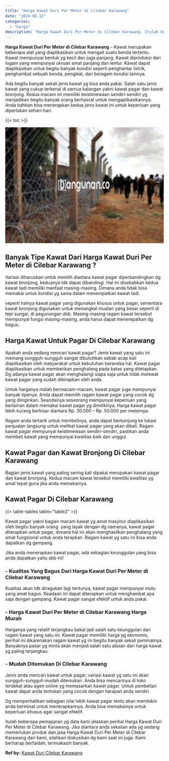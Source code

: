 ```yaml
---
title: "Harga Kawat Duri Per Meter di Cilebar Karawang"
date: "2024-08-13"
categories: 
  - "harga"
description: "Harga Kawat Duri Per Meter di Cilebar Karawang. Itulah beberapa pemaparan yg data kami jelaskan perihal Harga Kawat Duri Per Meter di Cilebar Karawang. Jika..."
---
```


**Harga Kawat Duri Per Meter di Cilebar Karawang** – Kawat merupakan beberapa alat yang diaplikasikan untuk mengait suatu benda tertentu. Kawat mempunyai bentuk yg kecil dan juga panjang. Kawat diproduksi dari logam yang mempunyai ukruan amat panjang dan lentur. Kawat dapat diaplikasikan untuk begitu banyak kondisi seperti penghantar listrik, penghambat sebuah benda, pengikat, dan beragam kondisi lainnya.

Ada begitu banyak sekali jenis kawat yg bisa anda pakai. Salah satu jenis kawat yang cukup terkenal di semua kalangan yakni kawat pagar dan kawat bronjong. Kedua macam ini memiliki keistimewaan sendiri-sendiri yg menjadikan begitu banyak orang berhasrat untuk mengaplikasikannya. Anda bahkan bisa menerapkan kedua jenis kawat ini untuk keperluan yang diperlukan sehari-hari.

{{< toc >}}

![Harga Kawat Duri Per Meter di Cilebar Karawang](/images/jual-kawat-murah25.png)

## Banyak Tipe Kawat Dari Harga Kawat Duri Per Meter di Cilebar Karawang ?

Variasi diharuskan untuk memlih diantara kawat pagar diperbandingkan dg kawat bronjong, keduanya tdk dapat dibandingi. Hal ini disebabkan kedua kawat tadi memiliki manfaat masing-masing. Dimana anda tidak bisa memakai untuk kondisi yg sama dalam menempatkan kawat tadi.

seperti halnya kawat pagar yang digunakan khusus untuk pagar, sementara kawat bronjong digunakan untuk menangkal muatan yang besar seperti di tepi sungai, di pegunungan dsb. Masing-masing ragam kawat tersebut mempunyai fungsi masing-masing, anda harus dapat menempatkan dg bagus.

## Harga Kawat Untuk Pagar Di Cilebar Karawang

Apakah anda sedang mencari kawat pagar? Jenis kawat yang satu ini memang sungguh-sungguh sangat dibutuhkan sebab acap kali diaplikasikan oleh masyarakat untuk kebutuhan beraneka hal. Kawat pagar diaplikasikan untuk memberikan penghalang pada batas yang ditetapkan. Dg adanya kawat pagar akan menghalangi siapa saja untuk tidak melewat kawat pagar yang sudah diterapkan oleh anda.

Untuk harganya malah bermacam-macam, kawat pagar juga mempunyai banyak tipenya. Anda dapat memilih ragam kawat pagar yang cocok dg yang diinginkan. Seandainya seseorang mempunyai keperluan yang berlainan dalam memakai kawat pagar yg dimilikinya. Harga kawat pagar lebih kurang berkisar diantara Rp. 30.000 – Rp. 50.000 per meternya.

Ragam anda tertarik untuk membelinya, anda dapat berkunjung ke lokasi penjualan langsung untuk melihat kawat pagar yang akan dibeli. Ragam kawat pagar mempunyai keistimewaan sendiri-sendiri, pastikan anda membeli kawat yang mempunyai kwalitas baik dan unggul.

## Kawat Pagar dan Kawat Bronjong Di Cilebar Karawang

Bagian jenis kawat yang paling sering kali dipakai merupakan kawat pagar dan kawat bronjong. Kedua macam kawat tersebut memiliki kwalitas yg amat tepat guna jika anda memakainya.

## Kawat Pagar Di Cilebar Karawang

{{< table-tables table="table2" >}}

Kawat pagar yakni bagian macam kawat yg amat masyhur diaplikasikan oleh begitu banyak orang. yang layak dengan dg namanya, kawat pagar diterapkan untuk pagar, dimana hal ini akan menghasilkan penghalang yang amat fungsional untuk anda terapkan. Ragam kawat yg satu ini bisa anda dapatkan dg gampang.

Jika anda menerapkan kawat pagar, ada sebagian keunggulan yang bisa anda dapatkan yaitu sbb ini!

### \- Kualitas Yang Bagus Dari Harga Kawat Duri Per Meter di Cilebar Karawang

Kualitas akan tdk diragukan lagi tentunya, kawat pagar mempunyai mutu yang amat bagus. Keadaan ini dapat diterapkan untuk menghambat apa saja dengan gampang. Kawat pagar sangat efektif untuk anda pakai.

### \- Harga Kawat Duri Per Meter di Cilebar Karawang Harga Murah

Harganya yang relatif terjangkau bakal jadi salah satu keunggulan dari ragam kawat yang satu ini. Kawat pagar memiliki harga yg ekonomis, perihal ini dikarenakan ragam kawat yg ini begitu banyak sekali peminatnya. Banyaknya pasar yg minta akan menjadi salah satu alasan dari harga kawat yg paling terjangkau.

### \- Mudah Ditemukan Di Cilebar Karawang

Jenis anda mencari kawat untuk pagar, variasi kawat yg satu ini akan sungguh-sungguh mudah ditemukan. Anda bisa mencarinya di toko terdekat atau agen online yg memasarkan kawat pagar. Untuk pembelian kawat dapat anda tentukan yang cocok dengan harapan anda sendiri.

Dg memperhatikan sebagian nilai lebih kawat pagar tentu akan membikin anda berminat untuk menerapkannya. Anda bisa memakainya untuk keperluan khusus agar sangat efektif.

Itulah beberapa pemaparan yg data kami jelaskan perihal Harga Kawat Duri Per Meter di Cilebar Karawang. Jika diantara anda sekalian ada yg sedang memerlukan produk dan jasa Harga Kawat Duri Per Meter di Cilebar Karawang dari kami, silahkan diskusikan dg kami saat ini juga. Kami berharap berfaidah, terimakasih banyak.

**Ref by:** [Kawat Duri Cilebar Karawang](https://id.wikipedia.org/wiki/Kawat)
